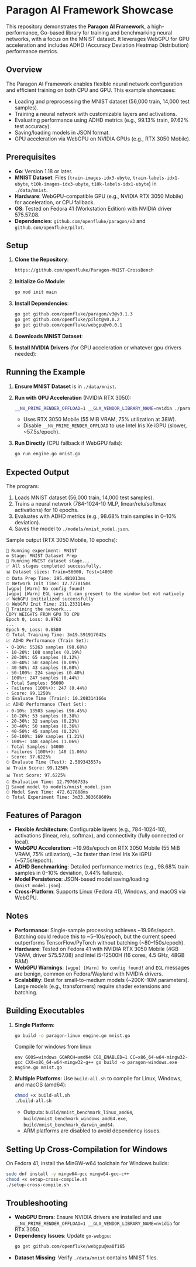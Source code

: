 # Paragon AI Framework Showcase

This repository demonstrates the **Paragon AI Framework**, a high-performance, Go-based library for training and benchmarking neural networks, with a focus on the MNIST dataset. It leverages WebGPU for GPU acceleration and includes ADHD (Accuracy Deviation Heatmap Distribution) performance metrics.

## Overview

The Paragon AI Framework enables flexible neural network configuration and efficient training on both CPU and GPU. This example showcases:

- Loading and preprocessing the MNIST dataset (56,000 train, 14,000 test samples).
- Training a neural network with customizable layers and activations.
- Evaluating performance using ADHD metrics (e.g., 99.13% train, 97.62% test accuracy).
- Saving/loading models in JSON format.
- GPU acceleration via WebGPU on NVIDIA GPUs (e.g., RTX 3050 Mobile).

## Prerequisites

- **Go**: Version 1.18 or later.
- **MNIST Dataset**: Files (`train-images-idx3-ubyte`, `train-labels-idx1-ubyte`, `t10k-images-idx3-ubyte`, `t10k-labels-idx1-ubyte`) in `./data/mnist`.
- **Hardware**: WebGPU-compatible GPU (e.g., NVIDIA RTX 3050 Mobile) for acceleration, or CPU fallback.
- **OS**: Tested on Fedora 41 (Workstation Edition) with NVIDIA driver 575.57.08.
- **Dependencies**: `github.com/openfluke/paragon/v3` and `github.com/openfluke/pilot`.

## Setup

1. **Clone the Repository**:

   ```bash
   https://github.com/openfluke/Paragon-MNIST-CrossBench
   ```

2. **Initialize Go Module**:

   ```bash
   go mod init main
   ```

3. **Install Dependencies**:

   ```bash
   go get github.com/openfluke/paragon/v3@v3.1.3
   go get github.com/openfluke/pilot@v0.0.2
   go get github.com/openfluke/webgpu@v0.0.1
   ```

4. **Downloads MNIST Dataset**:

5. **Install NVIDIA Drivers** (for GPU acceleration or whatever gpu drivers needed):

## Running the Example

1. **Ensure MNIST Dataset** is in `./data/mnist`.
2. **Run with GPU Acceleration** (NVIDIA RTX 3050):

   ```bash
   __NV_PRIME_RENDER_OFFLOAD=1 __GLX_VENDOR_LIBRARY_NAME=nvidia ./paragon-linux
   ```

   - Uses RTX 3050 Mobile (55 MiB VRAM, 75% utilization at 38W).
   - Disable `__NV_PRIME_RENDER_OFFLOAD` to use Intel Iris Xe iGPU (slower, ~57.5s/epoch).

3. **Run Directly** (CPU fallback if WebGPU fails):
   ```bash
   go run engine.go mnist.go
   ```

## Expected Output

The program:

1. Loads MNIST dataset (56,000 train, 14,000 test samples).
2. Trains a neural network (784-1024-10 MLP, linear/relu/softmax activations) for 10 epochs.
3. Evaluates with ADHD metrics (e.g., 98.68% train samples in 0–10% deviation).
4. Saves the model to `./models/mnist_model.json`.

Sample output (RTX 3050 Mobile, 10 epochs):

```
🚀 Running experiment: MNIST
⚙ Stage: MNIST Dataset Prep
🔧 Running MNIST dataset stage...
✅ All stages completed successfully.
📊 Dataset sizes: Train=56000, Test=14000
⏱ Data Prep Time: 295.481013ms
⏱ Network Init Time: 12.777015ms
[wgpu] [Warn] No config found!
[wgpu] [Warn] EGL says it can present to the window but not natively
✅ WebGPU initialized successfully
⏱ WebGPU Init Time: 211.233114ms
🧠 Training the network...
COPY WEIGHTS FROM GPU TO CPU
Epoch 0, Loss: 0.9763
...
Epoch 9, Loss: 0.0580
⏱ Total Training Time: 3m19.591917042s
📈 ADHD Performance (Train Set):
- 0-10%: 55263 samples (98.68%)
- 10-20%: 108 samples (0.19%)
- 20-30%: 65 samples (0.12%)
- 30-40%: 50 samples (0.09%)
- 40-50%: 43 samples (0.08%)
- 50-100%: 224 samples (0.40%)
- 100%+: 247 samples (0.44%)
- Total Samples: 56000
- Failures (100%+): 247 (0.44%)
- Score: 99.1250%
⏱ Evaluate Time (Train): 10.208314166s
📈 ADHD Performance (Test Set):
- 0-10%: 13503 samples (96.45%)
- 10-20%: 53 samples (0.38%)
- 20-30%: 32 samples (0.23%)
- 30-40%: 50 samples (0.36%)
- 40-50%: 45 samples (0.32%)
- 50-100%: 169 samples (1.21%)
- 100%+: 148 samples (1.06%)
- Total Samples: 14000
- Failures (100%+): 148 (1.06%)
- Score: 97.6225%
⏱ Evaluate Time (Test): 2.589343557s
📊 Train Score: 99.1250%
📊 Test Score: 97.6225%
⏱ Evaluation Time: 12.79766733s
💾 Saved model to models/mnist_model.json
⏱ Model Save Time: 472.617888ms
⏱ Total Experiment Time: 3m33.383668609s
```

## Features of Paragon

- **Flexible Architecture**: Configurable layers (e.g., 784-1024-10), activations (linear, relu, softmax), and connectivity (fully connected or local).
- **WebGPU Acceleration**: ~19.96s/epoch on RTX 3050 Mobile (55 MiB VRAM, 75% utilization), ~3x faster than Intel Iris Xe iGPU (~57.5s/epoch).
- **ADHD Benchmarking**: Detailed performance metrics (e.g., 98.68% train samples in 0–10% deviation, 0.44% failures).
- **Model Persistence**: JSON-based model saving/loading (`mnist_model.json`).
- **Cross-Platform**: Supports Linux (Fedora 41), Windows, and macOS via WebGPU.

## Notes

- **Performance**: Single-sample processing achieves ~19.96s/epoch. Batching could reduce this to ~5–10s/epoch, but the current speed outperforms TensorFlow/PyTorch without batching (~80–150s/epoch).
- **Hardware**: Tested on Fedora 41 with NVIDIA RTX 3050 Mobile (4GB VRAM, driver 575.57.08) and Intel i5-12500H (16 cores, 4.5 GHz, 48GB RAM).
- **WebGPU Warnings**: `[wgpu] [Warn] No config found!` and `EGL` messages are benign, common on Fedora/Wayland with NVIDIA drivers.
- **Scalability**: Best for small-to-medium models (~200K–10M parameters). Large models (e.g., transformers) require shader extensions and batching.

## Building Executables

1. **Single Platform**:

   ```bash
   go build -o paragon-linux engine.go mnist.go
   ```

   Compile for windows from linux

   ```
   env GOOS=windows GOARCH=amd64 CGO_ENABLED=1 CC=x86_64-w64-mingw32-gcc CXX=x86_64-w64-mingw32-g++ go build -o paragon-windows.exe engine.go mnist.go
   ```

2. **Multiple Platforms**:
   Use `build-all.sh` to compile for Linux, Windows, and macOS (amd64):
   ```bash
   chmod +x build-all.sh
   ./build-all.sh
   ```
   - Outputs: `build/mnist_benchmark_linux_amd64`, `build/mnist_benchmark_windows_amd64.exe`, `build/mnist_benchmark_darwin_amd64`.
   - ARM platforms are disabled to avoid dependency issues.

## Setting Up Cross-Compilation for Windows

On Fedora 41, install the MinGW-w64 toolchain for Windows builds:

```bash
sudo dnf install -y mingw64-gcc mingw64-gcc-c++
chmod +x setup-cross-compile.sh
./setup-cross-compile.sh
```

## Troubleshooting

- **WebGPU Errors**: Ensure NVIDIA drivers are installed and use `__NV_PRIME_RENDER_OFFLOAD=1 __GLX_VENDOR_LIBRARY_NAME=nvidia` for RTX 3050.
- **Dependency Issues**: Update `go-webgpu`:
  ```bash
  go get github.com/openfluke/webgpu@ea0f165
  ```
- **Dataset Missing**: Verify `./data/mnist` contains MNIST files.
